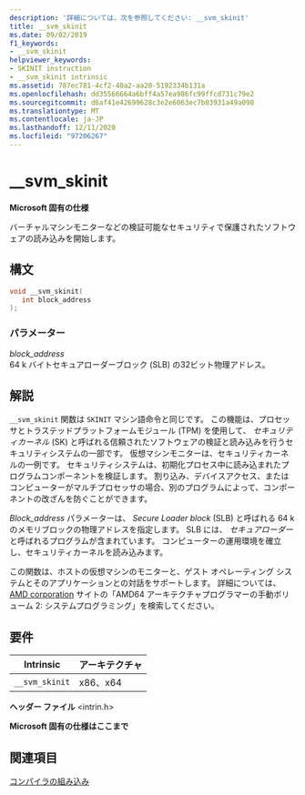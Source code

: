 ```yaml
---
description: '詳細については、次を参照してください: __svm_skinit'
title: __svm_skinit
ms.date: 09/02/2019
f1_keywords:
- __svm_skinit
helpviewer_keywords:
- SKINIT instruction
- __svm_skinit intrinsic
ms.assetid: 787ec781-4cf2-40a2-aa20-5192334b131a
ms.openlocfilehash: dd35566664a6bff4a57ea986fc99ffcd731c79e2
ms.sourcegitcommit: d6af41e42699628c3e2e6063ec7b03931a49a098
ms.translationtype: MT
ms.contentlocale: ja-JP
ms.lasthandoff: 12/11/2020
ms.locfileid: "97206267"
---
```

# <a name="__svm_skinit"></a>__svm_skinit

**Microsoft 固有の仕様**

バーチャルマシンモニターなどの検証可能なセキュリティで保護されたソフトウェアの読み込みを開始します。

## <a name="syntax"></a>構文

```C
void __svm_skinit(
   int block_address
);
```

### <a name="parameters"></a>パラメーター

*block_address*\
64 k バイトセキュアローダーブロック (SLB) の32ビット物理アドレス。

## <a name="remarks"></a>解説

`__svm_skinit` 関数は `SKINIT` マシン語命令と同じです。 この機能は、プロセッサとトラステッドプラットフォームモジュール (TPM) を使用して、 *セキュリティカーネル* (SK) と呼ばれる信頼されたソフトウェアの検証と読み込みを行うセキュリティシステムの一部です。 仮想マシンモニターは、セキュリティカーネルの一例です。 セキュリティシステムは、初期化プロセス中に読み込まれたプログラムコンポーネントを検証します。 割り込み、デバイスアクセス、またはコンピューターがマルチプロセッサの場合、別のプログラムによって、コンポーネントの改ざんを防ぐことができます。

*Block_address* パラメーターは、 *Secure Loader block* (SLB) と呼ばれる 64 k のメモリブロックの物理アドレスを指定します。 SLB には、 *セキュアローダー* と呼ばれるプログラムが含まれています。 コンピューターの運用環境を確立し、セキュリティカーネルを読み込みます。

この関数は、ホストの仮想マシンのモニターと、ゲスト オペレーティング システムとそのアプリケーションとの対話をサポートします。 詳細については、 [AMD corporation](https://developer.amd.com/resources/developer-guides-manuals/) サイトの「AMD64 アーキテクチャプログラマーの手動ボリューム 2: システムプログラミング」を検索してください。

## <a name="requirements"></a>要件

|Intrinsic|アーキテクチャ|
|---------------|------------------|
|`__svm_skinit`|x86、x64|

**ヘッダー ファイル** \<intrin.h>

**Microsoft 固有の仕様はここまで**

## <a name="see-also"></a>関連項目

[コンパイラの組み込み](../intrinsics/compiler-intrinsics.md)
